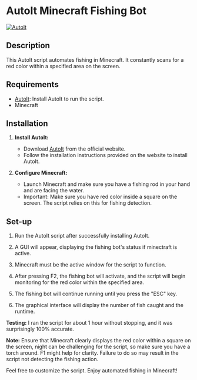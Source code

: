 # AutoIt Minecraft Fishing Bot

[![AutoIt](https://img.shields.io/badge/language-AutoIt-blue.svg)](https://www.autoitscript.com/site/)

## Description
This AutoIt script automates fishing in Minecraft. It constantly scans for a red color within a specified area on the screen.

## Requirements
- [AutoIt](https://www.autoitscript.com/site/autoit/downloads/): Install AutoIt to run the script.
- Minecraft

## Installation

1. **Install AutoIt:**
   - Download [AutoIt](https://www.autoitscript.com/site/autoit/downloads/) from the official website.
   - Follow the installation instructions provided on the website to install AutoIt.

2. **Configure Minecraft:**
   - Launch Minecraft and make sure you have a fishing rod in your hand and are facing the water.
   - Important: Make sure you have red color inside a square on the screen. The script relies on this for fishing detection.

## Set-up

1. Run the AutoIt script after successfully installing AutoIt.

2. A GUI will appear, displaying the fishing bot's status if minectraft is active.

3. Minecraft must be the active window for the script to function.

4. After pressing F2, the fishing bot will activate, and the script will begin monitoring for the red color within the specified area.

5. The fishing bot will continue running until you press the "ESC" key.

6. The graphical interface will display the number of fish caught and the runtime.

**Testing:** I ran the script for about 1 hour without stopping, and it was surprisingly 100% accurate.

**Note:** Ensure that Minecraft clearly displays the red color within a square on the screen, night can be challenging for the script, so make sure you have a torch around. F1 might help for clarity. Failure to do so may result in the script not detecting the fishing action.

Feel free to customize the script. Enjoy automated fishing in Minecraft!


